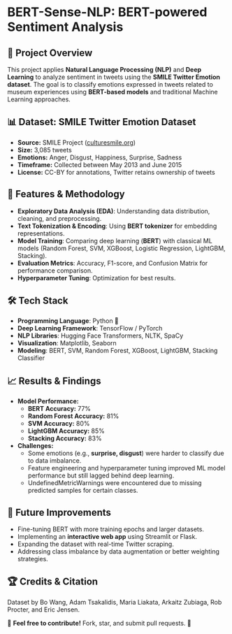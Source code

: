 # BERT-Sense-NLP: BERT-powered Sentiment Analysis

## 📌 Project Overview
This project applies **Natural Language Processing (NLP)** and **Deep Learning** to analyze sentiment in tweets using the **SMILE Twitter Emotion dataset**. The goal is to classify emotions expressed in tweets related to museum experiences using **BERT-based models** and traditional Machine Learning approaches.

## 📊 Dataset: SMILE Twitter Emotion Dataset
- **Source:** SMILE Project ([culturesmile.org](http://www.culturesmile.org))
- **Size:** 3,085 tweets
- **Emotions:** Anger, Disgust, Happiness, Surprise, Sadness
- **Timeframe:** Collected between May 2013 and June 2015
- **License:** CC-BY for annotations, Twitter retains ownership of tweets

## 🚀 Features & Methodology
- **Exploratory Data Analysis (EDA)**: Understanding data distribution, cleaning, and preprocessing.
- **Text Tokenization & Encoding**: Using **BERT tokenizer** for embedding representations.
- **Model Training**: Comparing deep learning (**BERT**) with classical ML models (Random Forest, SVM, XGBoost, Logistic Regression, LightGBM, Stacking).
- **Evaluation Metrics**: Accuracy, F1-score, and Confusion Matrix for performance comparison.
- **Hyperparameter Tuning**: Optimization for best results.

## 🛠️ Tech Stack
- **Programming Language**: Python 🐍
- **Deep Learning Framework**: TensorFlow / PyTorch
- **NLP Libraries**: Hugging Face Transformers, NLTK, SpaCy
- **Visualization**: Matplotlib, Seaborn
- **Modeling**: BERT, SVM, Random Forest, XGBoost, LightGBM, Stacking Classifier


## 📈 Results & Findings
- **Model Performance:**
  - **BERT Accuracy:** 77%  
  - **Random Forest Accuracy:** 81%  
  - **SVM Accuracy:** 80%  
  - **LightGBM Accuracy:** 85%  
  - **Stacking Accuracy:** 83%  
- **Challenges:**
  - Some emotions (e.g., **surprise, disgust**) were harder to classify due to data imbalance.
  - Feature engineering and hyperparameter tuning improved ML model performance but still lagged behind deep learning.
  - UndefinedMetricWarnings were encountered due to missing predicted samples for certain classes.

## 📌 Future Improvements
- Fine-tuning BERT with more training epochs and larger datasets.
- Implementing an **interactive web app** using Streamlit or Flask.
- Expanding the dataset with real-time Twitter scraping.
- Addressing class imbalance by data augmentation or better weighting strategies.

## 🏆 Credits & Citation
Dataset by Bo Wang, Adam Tsakalidis, Maria Liakata, Arkaitz Zubiaga, Rob Procter, and Eric Jensen.

📢 **Feel free to contribute!** Fork, star, and submit pull requests. 🚀
